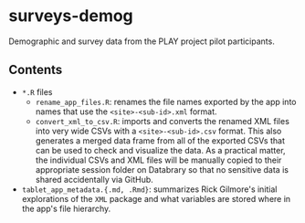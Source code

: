 # surveys-demog
Demographic and survey data from the PLAY project pilot participants.

## Contents

- `*.R` files
    - `rename_app_files.R`: renames the file names exported by the app into names that use the `<site>-<sub-id>.xml` format.
    - `convert_xml_to_csv.R`: imports and converts the renamed XML files into very wide CSVs with a `<site>-<sub-id>.csv` format. This also generates a merged data frame from all of the exported CSVs that can be used to check and visualize the data. As a practical matter, the individual CSVs and XML files will be manually copied to their appropriate session folder on Databrary so that no sensitive data is shared accidentally via GitHub.
- `tablet_app_metadata.{.md, .Rmd}`: summarizes Rick Gilmore's initial explorations of the `XML` package and what variables are stored where in the app's file hierarchy.
